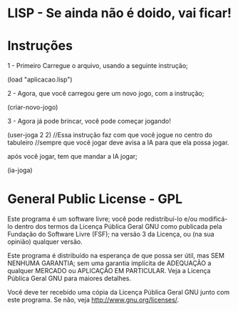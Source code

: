 # LISP -  Se ainda não é doido, vai ficar!

# Instruções

1 - Primeiro Carregue o arquivo, usando a seguinte instrução;

(load "aplicacao.lisp")

2 - Agora, que você carregou gere um novo jogo, com a instrução;

(criar-novo-jogo)

3 - Agora já pode brincar, você pode começar jogando!

(user-joga 2 2) //Essa instrução faz com que você jogue no centro do tabuleiro
//sempre que você jogar deve avisa a IA para que ela possa jogar.

após você jogar, tem que mandar a IA jogar;

(ia-joga)

# General Public License - GPL

Este programa é um software livre; você pode redistribuí-lo e/ou 
modificá-lo dentro dos termos da Licença Pública Geral GNU como 
publicada pela Fundação do Software Livre (FSF); na versão 3 da 
Licença, ou (na sua opinião) qualquer versão.

Este programa é distribuído na esperança de que possa ser útil, 
mas SEM NENHUMA GARANTIA; sem uma garantia implícita de ADEQUAÇÃO
a qualquer MERCADO ou APLICAÇÃO EM PARTICULAR. Veja a
Licença Pública Geral GNU para maiores detalhes.

Você deve ter recebido uma cópia da Licença Pública Geral GNU junto
com este programa. Se não, veja <http://www.gnu.org/licenses/>.
